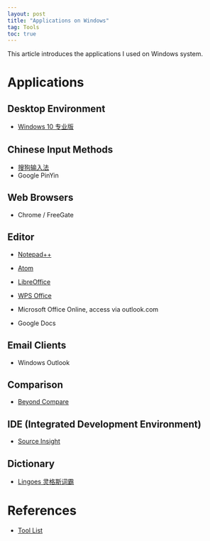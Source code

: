 ```yaml
---
layout: post
title: "Applications on Windows"
tag: Tools
toc: true
---
```


This article introduces the applications I used on Windows system.

<!--more-->

# Applications

## Desktop Environment

* [Windows 10 专业版](/docs/Win10_Compare_Table.pdf)

## Chinese Input Methods

* [搜狗输入法](https://pinyin.sogou.com/)
* Google PinYin

## Web Browsers

* Chrome / FreeGate

## Editor

* [Notepad++](https://notepad-plus-plus.org/)
* [Atom](https://atom.io/)

* [LibreOffice](http://www.libreoffice.org/)
* [WPS Office](https://www.wps.com/linux)

* Microsoft Office Online, access via outlook.com
* Google Docs

## Email Clients

* Windows Outlook

## Comparison

* [Beyond Compare](http://www.scootersoftware.com/)

## IDE (Integrated Development Environment)

* [Source Insight](http://www.sourceinsight.com/)

## Dictionary

* [Lingoes 灵格斯词霸](http://www.lingoes.cn/zh/dictionary/index.html)

# References

* <a href="{{ site.base-url }}/2016/06/05/tool-list.html">Tool List</a>
